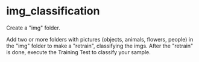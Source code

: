 # img_classification

Create a "img" folder.

Add two or more folders with pictures (objects, animals, flowers, people) in the "img" folder to make a "retrain", classifying the imgs. After the "retrain" is done, execute the Training Test to classify your sample.
